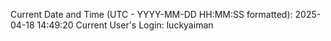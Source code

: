 Current Date and Time (UTC - YYYY-MM-DD HH:MM:SS formatted): 2025-04-18 14:49:20
Current User's Login: luckyaiman
